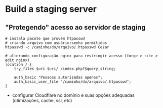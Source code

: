 # Build a staging server
## "Protegendo" acesso ao servidor de staging 
```shell
# instala pacote que provém htpasswd
# criando arquivo com usuário:senha permitidos 
htpasswd -c /caminho/do/arquivo/.htpasswd Cezar
```
```apacheconf
# alterando configuração nginx para restringir acesso (forge > site > edit nginx)
location / {
    try_files $uri $uri/ /index.php?$query_string;
    
    auth_basic "Pessoas autorizadas apenas";
    auth_basic_user_file "/caminho/do/arquivo/.htpasswd";
}
```
- configurar Cloudflare no domínio e suas opções adequadas (otimizações, cache, ssl, etc)